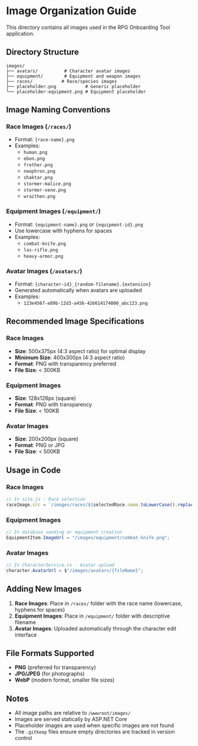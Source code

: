 ﻿# Image Organization Guide

This directory contains all images used in the RPG Onboarding Tool application.

## Directory Structure

```
images/
├── avatars/          # Character avatar images
├── equipment/        # Equipment and weapon images  
├── races/           # Race/species images
├── placeholder.png           # Generic placeholder
└── placeholder-equipment.png # Equipment placeholder
```

## Image Naming Conventions

### Race Images (`/races/`)
- Format: `{race-name}.png`
- Examples:
  - `human.png`
  - `ebon.png` 
  - `frother.png`
  - `neophron.png`
  - `shaktar.png`
  - `stormer-malice.png`
  - `stormer-xeno.png`
  - `wraithen.png`

### Equipment Images (`/equipment/`)
- Format: `{equipment-name}.png` or `{equipment-id}.png`
- Use lowercase with hyphens for spaces
- Examples:
  - `combat-knife.png`
  - `las-rifle.png`
  - `heavy-armor.png`

### Avatar Images (`/avatars/`)
- Format: `{character-id}_{random-filename}.{extension}`
- Generated automatically when avatars are uploaded
- Examples:
  - `123e4567-e89b-12d3-a456-426614174000_abc123.png`

## Recommended Image Specifications

### Race Images
- **Size**: 500x375px (4:3 aspect ratio) for optimal display
- **Minimum Size**: 400x300px (4:3 aspect ratio)
- **Format**: PNG with transparency preferred
- **File Size**: < 300KB

### Equipment Images  
- **Size**: 128x128px (square)
- **Format**: PNG with transparency
- **File Size**: < 100KB

### Avatar Images
- **Size**: 200x200px (square)
- **Format**: PNG or JPG
- **File Size**: < 500KB

## Usage in Code

### Race Images
```javascript
// In site.js - Race selection
raceImage.src = `/images/races/${selectedRace.name.toLowerCase().replace(/\s/g, '-')}.png`;
```

### Equipment Images
```csharp
// In database seeding or equipment creation
EquipmentItem.ImageUrl = "/images/equipment/combat-knife.png";
```

### Avatar Images
```csharp
// In CharacterService.cs - Avatar upload
character.AvatarUrl = $"/images/avatars/{fileName}";
```

## Adding New Images

1. **Race Images**: Place in `/races/` folder with the race name (lowercase, hyphens for spaces)
2. **Equipment Images**: Place in `/equipment/` folder with descriptive filename
3. **Avatar Images**: Uploaded automatically through the character edit interface

## File Formats Supported

- **PNG** (preferred for transparency)
- **JPG/JPEG** (for photographs)
- **WebP** (modern format, smaller file sizes)

## Notes

- All image paths are relative to `/wwwroot/images/`
- Images are served statically by ASP.NET Core
- Placeholder images are used when specific images are not found
- The `.gitkeep` files ensure empty directories are tracked in version control